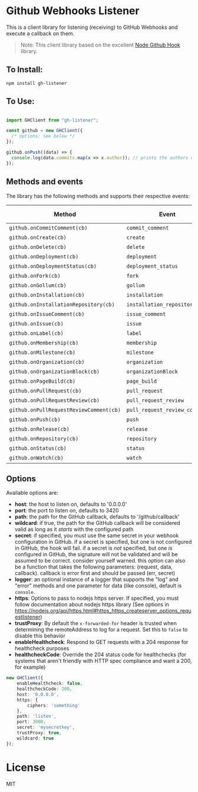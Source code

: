 Github Webhooks Listener
================

This is a client library for listening (receiving) to GitHub Webhooks and execute a callback on them.


> Note: This client library based on the excellent [Node Github Hook](https://github.com/nlf/node-github-hook) library.

To Install:
-----------
```
npm install gh-listener
```

To Use:
-------

```typescript

import GHClient from "gh-listener";

const github = new GHClient({
  /* options: see below */
});

github.onPush((data) => {
  console.log(data.commits.map(x => x.author)); // prints the authors of the commits
});
```

## Methods and events

The library has the following methods and supports their respective events:

Method | Event | GitHub Reference
--- | --- | ---
`github.onCommitComment(cb)` | `commit_comment` | [Reference](https://developer.github.com/v3/activity/events/types/#commitcommentevent)
`github.onCreate(cb)` | `create` | [Reference](https://developer.github.com/v3/activity/events/types/#createevent)
`github.onDelete(cb)` | `delete` | [Reference](https://developer.github.com/v3/activity/events/types/#deleteevent)
`github.onDeployment(cb)` | `deployment` | [Reference](https://developer.github.com/v3/activity/events/types/#deploymentevent)
`github.onDeploymentStatus(cb)` | `deployment_status` | [Reference](https://developer.github.com/v3/activity/events/types/#deploymentstatusevent)
`github.onFork(cb)` | `fork` | [Reference](https://developer.github.com/v3/activity/events/types/#forkevent)
`github.onGollum(cb)` | `gollum` | [Reference](https://developer.github.com/v3/activity/events/types/#gollumevent)
`github.onInstallation(cb)` | `installation` | [Reference](https://developer.github.com/v3/activity/events/types/#installationevent)
`github.onInstallationRepository(cb)` | `installation_repository` | [Reference](https://developer.github.com/v3/activity/events/types/#installationrepositoryevent)
`github.onIssueComment(cb)` | `issue_comment` | [Reference](https://developer.github.com/v3/activity/events/types/#issuecommentevent)
`github.onIssue(cb)` | `issue` | [Reference](https://developer.github.com/v3/activity/events/types/#issueevent)
`github.onLabel(cb)` | `label` | [Reference](https://developer.github.com/v3/activity/events/types/#labelevent)
`github.onMembership(cb)` | `membership` | [Reference](https://developer.github.com/v3/activity/events/types/#membershipevent)
`github.onMilestone(cb)` | `milestone` | [Reference](https://developer.github.com/v3/activity/events/types/#milestoneevent)
`github.onOrganization(cb)` | `organization` | [Reference](https://developer.github.com/v3/activity/events/types/#organizationevent)
`github.onOrganizationBlock(cb)` | `organizationBlock` | [Reference](https://developer.github.com/v3/activity/events/types/#organizationblockevent)
`github.onPageBuild(cb)` | `page_build` | [Reference](https://developer.github.com/v3/activity/events/types/#pagebuildevent)
`github.onPullRequest(cb)` | `pull_request` | [Reference](https://developer.github.com/v3/activity/events/types/#pullrequestevent)
`github.onPullRequestReview(cb)` | `pull_request_review` | [Reference](https://developer.github.com/v3/activity/events/types/#pullrequestreviewevent)
`github.onPullRequestReviewComment(cb)` | `pull_request_review_comment` | [Reference](https://developer.github.com/v3/activity/events/types/#pullrequestreviewcommentevent)
`github.onPush(cb)` | `push` | [Reference](https://developer.github.com/v3/activity/events/types/#pushevent)
`github.onRelease(cb)` | `release` | [Reference](https://developer.github.com/v3/activity/events/types/#releaseevent)
`github.onRepository(cb)` | `repository` | [Reference](https://developer.github.com/v3/activity/events/types/#repositoryevent)
`github.onStatus(cb)` | `status` | [Reference](https://developer.github.com/v3/activity/events/types/#statusevent)
`github.onWatch(cb)` | `watch` | [Reference](https://developer.github.com/v3/activity/events/types/#watchevent)

## Options

Available options are:

* **host**: the host to listen on, defaults to '0.0.0.0'
* **port**: the port to listen on, defaults to 3420
* **path**: the path for the GitHub callback, defaults to '/github/callback'
* **wildcard**: if true, the path for the GitHub callback will be considered valid as long as it *starts* with the configured path
* **secret**: if specified, you must use the same secret in your webhook configuration in GitHub. if a secret is specified, but one is not configured in GitHub, the hook will fail. if a secret is *not* specified, but one *is* configured in GitHub, the signature will not be validated and will be assumed to be correct. consider yourself warned. this option can also be a function that takes the following parameters: (request, data, callback). callback is error first and should be passed (err, secret)
* **logger**: an optional instance of a logger that supports the "log" and "error" methods and one parameter for data (like console), default is `console`.
* **https**: Options to pass to nodejs https server. If specified, you must follow documentation about nodejs https library (See options in https://nodejs.org/api/https.html#https_https_createserver_options_requestlistener)
* **trustProxy**: By default the `x-forwarded-for` header is trusted when determining the remoteAddress to log for a request. Set this to `false` to disable this behavior
* **enableHealthcheck**: Respond to GET requests with a 204 response for healthcheck purposes
* **healthcheckCode**: Override the 204 status code for healthchecks (for systems that aren't friendly with HTTP spec compliance and want a 200, for example)

```typescript
new GHClient({
	enableHealthcheck: false,
	healthcheckCode: 200,
	host: '0.0.0.0',
	https: {
		ciphers: 'something'
	},
	path: 'listen',
	port: 3000,
	secret: 'mysecretkey',
	trustProxy: true,
	wildcard: true
});
```


License
=======

MIT
